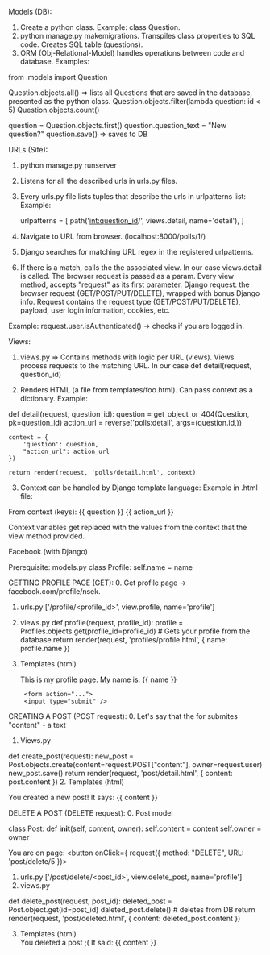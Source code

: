 Models (DB):
1. Create a python class. Example: class Question.
2. python manage.py makemigrations. Transpiles class properties to SQL code. Creates SQL table (questions).
3. ORM (Obj-Relational-Model) handles operations between code and database.
Examples:

from .models import Question

Question.objects.all() => lists all Questions that are saved in the database, presented as the python class.
Question.objects.filter(lambda question: id < 5)
Question.objects.count()

question = Question.objects.first()
question.question_text = "New question?"
question.save() => saves to DB

URLs (Site):
1. python manage.py runserver
2. Listens for all the described urls in urls.py files.
3. Every urls.py file lists tuples that describe the urls in urlpatterns list:
    Example:
    
    urlpatterns = [
        path('<int:question_id>/', views.detail, name='detail'),
    ]

4. Navigate to URL from browser. (localhost:8000/polls/1/)
5. Django searches for matching URL regex in the registered urlpatterns.
6. If there is a match, calls the the associated view. In our case views.detail is called.
The browser request is passed as a param. Every view method, accepts "request" as its first parameter.
Django request: the browser request (GET/POST/PUT/DELETE), wrapped with bonus Django info.
Request contains the request type (GET/POST/PUT/DELETE), payload, user login information, cookies, etc.

Example:
request.user.isAuthenticated() -> checks if you are logged in.

Views:
1. views.py => Contains methods with logic per URL (views). Views process requests to the matching URL.
In our case def detail(request, question_id)

2. Renders HTML (a file from templates/foo.html). Can pass context as a dictionary.
Example:

def detail(request, question_id):
    question = get_object_or_404(Question, pk=question_id)
    action_url = reverse('polls:detail', args=(question.id,))

    context = {
        'question': question,
        "action_url": action_url
    })
    
    return render(request, 'polls/detail.html', context)

3. Context can be handled by Django template language:
Example in .html file:

From context (keys):
{{ question }}
{{ action_url }}

Context variables get replaced with the values from the context that the view method provided.


Facebook (with Django)

Prerequisite:
models.py
class Profile:
    self.name = name

GETTING PROFILE PAGE (GET):
0. Get profile page -> facebook.com/profile/nsek.
1. urls.py ['/profile/<profile_id>', view.profile, name='profile']
2. views.py
def profile(request, profile_id):
    profile = Profiles.objects.get(profile_id=profile_id) # Gets your profile from the database
    return render(request, 'profiles/profile.html', { name: profile.name })
3. Templates (html)
    <div>
        This is my profile page.
        My name is: {{ name }}

        <form action="...">
        <input type="submit" />
    </div>

CREATING A POST (POST request):
0. Let's say that the for submites "content" - a text
1. Views.py

def create_post(request):
    new_post = Post.objects.create(content=request.POST["content"], owner=request.user)
    new_post.save()
    return render(request, 'post/detail.html', { content: post.content })
2. Templates (html)
    <div>
        You created a new post!
        It says: {{ content }}
    </div>

DELETE A POST (DELETE request):
0. Post model

class Post:
    def __init__(self, content, owner):
        self.content = content
        self.owner = owner

You are on page:
    <button onClick={ request({
        method: "DELETE",
        URL: 'post/delete/5
    })>
    </button>

1. urls.py ['/post/delete/<post_id>', view.delete_post, name='profile']
2. views.py


def delete_post(request, post_id):
    deleted_post = Post.object.get(id=post_id)
    daleted_post.delete()  # deletes from DB
    return render(request, 'post/deleted.html', { content: deleted_post.content })

3. Templates (html)
    <div>
        You deleted a post ;(
        It said: {{ content }}
    </div>
